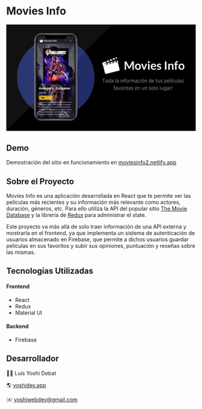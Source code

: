 # Movies Info
![Movies Info Thumbnail](https://github.com/LYoshi02/Project-Images/blob/main/movies-info/thumbnail.png?raw=true)



## Demo
Demostración del sitio en funcionamiento en [moviesinfo2.netlify.app](https://moviesinfo2.netlify.app/)



## Sobre el Proyecto
Movies Info es una aplicación desarrollada en React que te permite ver las películas más recientes y su información más relevante como actores, duración, géneros, etc. Para ello utiliza la API del popular sitio [The Movie Database](https://www.themoviedb.org/) y la librería de [Redux](https://redux.js.org/) para administrar el state.

Este proyecto va más allá de solo traer información de una API externa y mostrarla en el frontend, ya que implementa un sistema de autenticación de usuarios almacenado en Firebase, que permite a dichos usuarios guardar películas en sus favoritos y subir sus opiniones, puntuación y reseñas sobre las mismas.



## Tecnologías Utilizadas

#### Frontend
* React
* Redux
* Material UI

#### Backend
* Firebase



## Desarrollador

:man_technologist: Luis Yoshi Debat

:earth_americas: [yoshidev.app](https://yoshidev.netlify.app/)

:envelope:	 yoshiwebdev@gmail.com